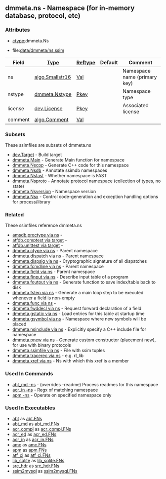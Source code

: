 ## dmmeta.ns - Namespace (for in-memory database, protocol, etc)


### Attributes
<a href="#attributes"></a>
<!-- dev.mdmark  mdmark:MDSECTION  state:BEG_AUTO  param:Attributes -->
* [ctype:](/txt/ssimdb/dmmeta/ctype.md)dmmeta.Ns

* file:[data/dmmeta/ns.ssim](/data/dmmeta/ns.ssim)

|Field|[Type](/txt/ssimdb/dmmeta/ctype.md)|[Reftype](/txt/ssimdb/dmmeta/reftype.md)|Default|Comment|
|---|---|---|---|---|
|ns|[algo.Smallstr16](/txt/protocol/algo/README.md#algo-smallstr16)|[Val](/txt/exe/amc/reftypes.md#val)||Namespace name (primary key)|
|nstype|[dmmeta.Nstype](/txt/ssimdb/dmmeta/nstype.md)|[Pkey](/txt/exe/amc/reftypes.md#pkey)||Namespace type|
|license|[dev.License](/txt/ssimdb/dev/license.md)|[Pkey](/txt/exe/amc/reftypes.md#pkey)||Associated license|
|comment|[algo.Comment](/txt/protocol/algo/Comment.md)|[Val](/txt/exe/amc/reftypes.md#val)|||

<!-- dev.mdmark  mdmark:MDSECTION  state:END_AUTO  param:Attributes -->

### Subsets
<a href="#subsets"></a>
<!-- dev.mdmark  mdmark:MDSECTION  state:BEG_AUTO  param:Subsets -->
These ssimfiles are subsets of dmmeta.ns

* [dev.Target](/txt/ssimdb/dev/target.md) - Build target 
* [dmmeta.Main](/txt/ssimdb/dmmeta/main.md) - Generate Main function for namespace 
* [dmmeta.Nscpp](/txt/ssimdb/dmmeta/nscpp.md) - Generate C++ code for this namespace 
* [dmmeta.Nsdb](/txt/ssimdb/dmmeta/nsdb.md) - Annotate ssimdb namespaces 
* [dmmeta.Nsfast](/txt/ssimdb/dmmeta/nsfast.md) - Whether namespace is FAST 
* [dmmeta.Nsproto](/txt/ssimdb/dmmeta/nsproto.md) - Annotate protocol namespace (collection of types, no state) 
* [dmmeta.Nsversion](/txt/ssimdb/dmmeta/nsversion.md) - Namespace version 
* [dmmeta.Nsx](/txt/ssimdb/dmmeta/nsx.md) - Control code-generation and exception handling options for process/library 

<!-- dev.mdmark  mdmark:MDSECTION  state:END_AUTO  param:Subsets -->

### Related
<a href="#related"></a>
<!-- dev.mdmark  mdmark:MDSECTION  state:BEG_AUTO  param:Related -->
These ssimfiles reference dmmeta.ns

* [amsdb.proctype via ns](/txt/ssimdb/amsdb/proctype.md) -  
* [atfdb.comptest via target](/txt/ssimdb/atfdb/comptest.md) -  
* [atfdb.unittest via target](/txt/ssimdb/atfdb/unittest.md) -  
* [dmmeta.ctype via ns](/txt/ssimdb/dmmeta/ctype.md) - Parent namespace 
* [dmmeta.dispatch via ns](/txt/ssimdb/dmmeta/dispatch.md) - Parent namespace 
* [dmmeta.dispsig via ns](/txt/ssimdb/dmmeta/dispsig.md) - Cryptographic signature of all dispatches 
* [dmmeta.fcmdline via ns](/txt/ssimdb/dmmeta/fcmdline.md) - Parent namespace 
* [dmmeta.field via ns](/txt/ssimdb/dmmeta/field.md) - Parent namespace 
* [dmmeta.finput via ns](/txt/ssimdb/dmmeta/finput.md) - Describe input table of a program 
* [dmmeta.foutput via ns](/txt/ssimdb/dmmeta/foutput.md) - Generate function to save index/table back to disk 
* [dmmeta.fstep via ns](/txt/ssimdb/dmmeta/fstep.md) - Generate a main loop step to be executed whenever a field is non-empty 
* [dmmeta.func via ns](/txt/ssimdb/dmmeta/func.md) -  
* [dmmeta.fwddecl via ns](/txt/ssimdb/dmmeta/fwddecl.md) - Request forward declaration of a field 
* [dmmeta.gstatic via ns](/txt/ssimdb/dmmeta/gstatic.md) - Load entries for this table at startup time 
* [dmmeta.gsymbol via ns](/txt/ssimdb/dmmeta/gsymbol.md) - Namespace where new symbols will be placed 
* [dmmeta.nsinclude via ns](/txt/ssimdb/dmmeta/nsinclude.md) - Explicitly specify a C++ include file for namespace 
* [dmmeta.pnew via ns](/txt/ssimdb/dmmeta/pnew.md) - Generate custom constructor (placement new), for use with binary protocols 
* [dmmeta.ssimfile via ns](/txt/ssimdb/dmmeta/ssimfile.md) - File with ssim tuples 
* [dmmeta.tracerec via ns](/txt/ssimdb/dmmeta/tracerec.md) - e.g. rl_lib 
* [dmmeta.xref via ns](/txt/ssimdb/dmmeta/xref.md) - Ns with which this xref is a member 

<!-- dev.mdmark  mdmark:MDSECTION  state:END_AUTO  param:Related -->

### Used In Commands
<a href="#used-in-commands"></a>
<!-- dev.mdmark  mdmark:MDSECTION  state:BEG_AUTO  param:CmdlineUses -->

* [abt_md -ns](/txt/exe/abt_md/README.md) - (overrides -readme) Process readmes for this namespace 
* [acr_in -ns](/txt/exe/acr_in/README.md) - Regx of matching namespace 
* [apm -ns](/txt/exe/apm/README.md) - Operate on specified namespace only 

<!-- dev.mdmark  mdmark:MDSECTION  state:END_AUTO  param:CmdlineUses -->

### Used In Executables
<a href="#used-in-executables"></a>
<!-- dev.mdmark  mdmark:MDSECTION  state:BEG_AUTO  param:ImdbUses -->

* [abt](/txt/exe/abt/internals.md) as [abt.FNs](/txt/exe/abt/internals.md#abt-fns)
* [abt_md](/txt/exe/abt_md/internals.md) as [abt_md.FNs](/txt/exe/abt_md/internals.md#abt_md-fns)
* [acr_compl](/txt/exe/acr_compl/internals.md) as [acr_compl.FNs](/txt/exe/acr_compl/internals.md#acr_compl-fns)
* [acr_ed](/txt/exe/acr_ed/internals.md) as [acr_ed.FNs](/txt/exe/acr_ed/internals.md#acr_ed-fns)
* [acr_in](/txt/exe/acr_in/internals.md) as [acr_in.FNs](/txt/exe/acr_in/internals.md#acr_in-fns)
* [amc](/txt/exe/amc/internals.md) as [amc.FNs](/txt/exe/amc/internals.md#amc-fns)
* [apm](/txt/exe/apm/internals.md) as [apm.FNs](/txt/exe/apm/internals.md#apm-fns)
* [atf_ci](/txt/exe/atf_ci/internals.md) as [atf_ci.FNs](/txt/exe/atf_ci/internals.md#atf_ci-fns)
* [lib_sqlite](/txt/lib/lib_sqlite/README.md) as [lib_sqlite.FNs](/txt/lib/lib_sqlite/README.md#lib_sqlite-fns)
* [src_hdr](/txt/exe/src_hdr/internals.md) as [src_hdr.FNs](/txt/exe/src_hdr/internals.md#src_hdr-fns)
* [ssim2mysql](/txt/exe/ssim2mysql/internals.md) as [ssim2mysql.FNs](/txt/exe/ssim2mysql/internals.md#ssim2mysql-fns)

<!-- dev.mdmark  mdmark:MDSECTION  state:END_AUTO  param:ImdbUses -->

